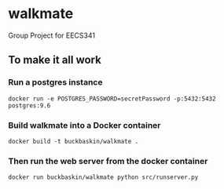# walkmate
Group Project for EECS341

## To make it all work

### Run a postgres instance

```docker run -e POSTGRES_PASSWORD=secretPassword -p:5432:5432 postgres:9.6```

### Build walkmate into a Docker container

```docker build -t buckbaskin/walkmate .```

### Then run the web server from the docker container

```docker run buckbaskin/walkmate python src/runserver.py```